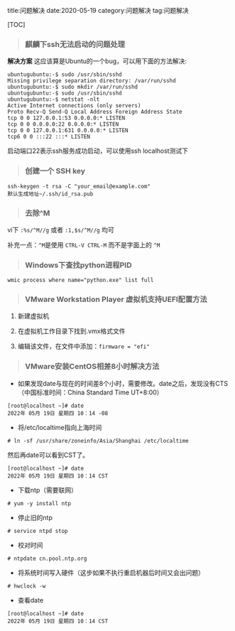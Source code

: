 title:问题解决
date:2020-05-19
category:问题解决
tag:问题解决

[TOC]



> ### 麒麟下ssh无法启动的问题处理

**解决方案**
这应该算是Ubuntu的一个bug，可以用下面的方法解决:

```shell
ubuntugubuntu:-$ sudo /usr/sbin/sshd
Missing privilege separation directory: /var/run/sshd
ubuntugubuntu:-$ sudo mkdir /var/run/sshd
ubuntugubuntu:-$ sudo /usr/sbin/sshd
ubuntugubuntu:-$ netstat -nlt
Active Internet connections (only servers)
Proto Recv-Q Send-Q Local Address Foreign Address State
tcp 0 0 127.0.0.1:53 0.0.0.0:* LISTEN
tcp 0 0 0.0.0.0:22 0.0.0.0:* LISTEN
tcp 0 0 127.0.0.1:631 0.0.0.0:* LISTEN
tcp6 0 0 :::22 :::* LISTEN
```

启动端口22表示ssh服务成功启动，可以使用ssh localhost测试下

> ### 创建一个 SSH key

```
ssh-keygen -t rsa -C "your_email@example.com"
默认生成地址~/.ssh/id_rsa.pub
```

> ### 去除^M

vi下 `:%s/^M//g` 或者 `:1,$s/^M//g` 均可

补充一点：`^M`是使用 `CTRL-V CTRL-M` 而不是字面上的 `^M`

> ### Windows下查找python进程PID

`wmic process where name="python.exe" list full`

> ### VMware Workstation Player 虚拟机支持UEFI配置方法

1. 新建虚拟机

2. 在虚拟机工作目录下找到.vmx格式文件

3. 编辑该文件，在文件中添加：`firmware = "efi"`

> ### VMware安装CentOS相差8小时解决方法

- 如果发现date与现在的时间差8个小时，需要修改。date之后，发现没有CTS（中国标准时间：China Standard Time UT+8:00）

```
[root@localhost ~]# date
2022年 05月 19日 星期四 10：14 -08
```

- 将/etc/localtime指向上海时间

```
# ln -sf /usr/share/zoneinfo/Asia/Shanghai /etc/localtime
```

然后再date可以看到CST了。

```
[root@localhost ~]# date
2022年 05月 19日 星期四 10：14 CST
```

- 下载ntp（需要联网）

```
# yum -y install ntp
```

- 停止旧的ntp

```
# service ntpd stop
```

- 校对时间

```
# ntpdate cn.pool.ntp.org
```

- 将系统时间写入硬件（这步如果不执行重启机器后时间又会出问题）

```
# hwclock -w
```

- 查看date

```
[root@localhost ~]# date
2022年 05月 19日 星期四 10：14 CST
```